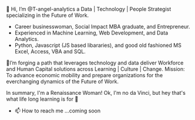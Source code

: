 👋 Hi, I’m @T-angel-analytics a Data | Technology | People Strategist specializing in the Future of Work.
-  Career businesswoman, Social Impact MBA graduate, and Entrepreneur.
-  Experienced in Machine Learning, Web Development, and Data Analytics.
-  Python, Javascript (JS based libararies), and good old fashioned MS Excel, Access, VBA and SQL.
  
🌱I’m forging a path that leverages technology and data deliver Workforce and Human Capital solutions across Learning | Culture | Change. 
Mission: To advance economic mobility and prepare organizations for the everchanging dynamics of the Future of Work.
    
In summary, I'm a Renaissance Woman! Ok, I'm no da Vinci, but hey that's what life long learning is for 💞️ 
- 📫 How to reach me ...coming soon

<!---
T-angel-analytics/T-angel-analytics is a ✨ special ✨ repository because its `README.md` (this file) appears on your GitHub profile.
You can click the Preview link to take a look at your changes.
--->
